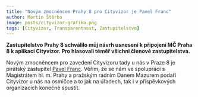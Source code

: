 ```yaml
---
title: "Novým zmocněncem Prahy 8 pro Cityvizor je Pavel Franc"
author: Martin Štěrba
image: posts/cityvizor-grafika.png
tags: [Cityvizor, Transparentnost, Zastupitelstvo]
---
```


**Zastupitelstvo Prahy 8 schválilo můj návrh usnesení k připojení MČ Praha 8 k aplikaci Cityvizor. Pro hlasovali téměř všichni členové zastupitelstva.**

Novým zmocněncem pro zavedení Cityvizoru tady u nás v Praze 8 je pirátský zastupitel [Pavel Franc](http://praha8.pirati.cz/lide/pavel-franc.html). Věřím, že se nám ve spolupráci s Magistrátem hl. m. Prahy a pražským radním Danem Mazurem podaří Cityvizor u nás na osmičce a to jak na úřadech, tak i v příspěvkových organizacích konečně spustit.
